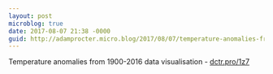```yaml
---
layout: post
microblog: true
date: 2017-08-07 21:38 -0000
guid: http://adamprocter.micro.blog/2017/08/07/temperature-anomalies-from.html
---
```

Temperature anomalies from 1900-2016 data visualisation - [dctr.pro/1z7](http://dctr.pro/1z7)
